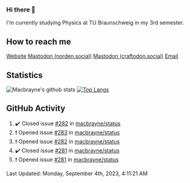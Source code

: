 ### Hi there 👋
I'm currently studying Physics at TU Braunschweig in my 3rd semester.

## How to reach me
[Website](https://florentin-schleuss.de)
<a rel="me" href="https://norden.social/@florentin">Mastodon (norden.social)</a>
<a rel="me" href="https://craftodon.social/@frodolon">Mastodon (craftodon.social)</a>
[Email](mailto:hello@macbrayne.de)

## Statistics
![Macbrayne's github stats](https://github-readme-stats.vercel.app/api?username=macbrayne&count_private=true&show_icons=true&hide_rank=true&custom_title=macbrayne's%20GitHub%20Stats)
[![Top Langs](https://github-readme-stats.vercel.app/api/top-langs/?username=macbrayne&exclude_repo=liftron&layout=compact)](https://github.com/anuraghazra/github-readme-stats)
## GitHub Activity

<!--RECENT_ACTIVITY:start-->
1. ✔️ Closed issue [#282](https://github.com/macbrayne/status/issues/282) in [macbrayne/status](https://github.com/macbrayne/status)
2. ❗️ Opened issue [#283](https://github.com/macbrayne/status/issues/283) in [macbrayne/status](https://github.com/macbrayne/status)
3. ❗️ Opened issue [#282](https://github.com/macbrayne/status/issues/282) in [macbrayne/status](https://github.com/macbrayne/status)
4. ✔️ Closed issue [#281](https://github.com/macbrayne/status/issues/281) in [macbrayne/status](https://github.com/macbrayne/status)
5. ❗️ Opened issue [#281](https://github.com/macbrayne/status/issues/281) in [macbrayne/status](https://github.com/macbrayne/status)
<!--RECENT_ACTIVITY:end-->

<!--RECENT_ACTIVITY:last_update-->
Last Updated: Monday, September 4th, 2023, 4:11:21 AM
<!--RECENT_ACTIVITY:last_update_end-->


<!--
**macbrayne/macbrayne** is a ✨ _special_ ✨ repository because its `README.md` (this file) appears on your GitHub profile.

Here are some ideas to get you started:

- 🔭 I’m currently working on ...
- 🌱 I’m currently learning ...
- 👯 I’m looking to collaborate on ...
- 🤔 I’m looking for help with ...
- 💬 Ask me about ...
- 📫 How to reach me: ...
- 😄 Pronouns: ...
- ⚡ Fun fact: ...
-->
